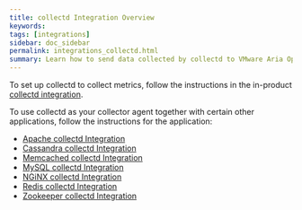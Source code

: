 ```yaml
---
title: collectd Integration Overview
keywords:
tags: [integrations]
sidebar: doc_sidebar
permalink: integrations_collectd.html
summary: Learn how to send data collected by collectd to VMware Aria Operations for Applications (formerly known as Tanzu Observability by Wavefront).
---
```


To set up collectd to collect metrics, follow the instructions in the in-product [collectd integration](integrations.html).

To use collectd as your collector agent together with certain other applications, follow the instructions for the application:

* [Apache collectd Integration](integrations_collectd_apache.html)
* [Cassandra collectd Integration](integrations_collectd_cassandra.html)
* [Memcached collectd Integration](integrations_collectd_memcached.html)
* [MySQL collectd Integration](integrations_collectd_mysql.html)
* [NGiNX collectd Integration](integrations_collectd_nginx.html)
* [Redis collectd Integration](integrations_collectd_redis.html)
* [Zookeeper collectd Integration](integrations_collectd_zookeeper.html)
